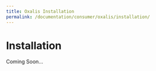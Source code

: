 ```yaml
---
title: Oxalis Installation
permalink: /documentation/consumer/oxalis/installation/
---
```

# Installation

Coming Soon...